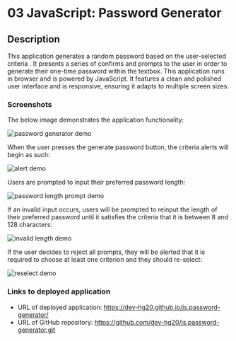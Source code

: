 # 03 JavaScript: Password Generator

## Description

This application generates a random password based on the user-selected criteria . It presents a series of confirms and prompts to the user in order to generate their one-time password within the textbox. This application runs in browser and is powered by JavaScript. It features a clean and polished user interface and is responsive, ensuring it adapts to multiple screen sizes.

### Screenshots

The below image demonstrates the application functionality:

![password generator demo](/Assets/images/03-javascript-homework-demo.png)

When the user presses the generate password button, the criteria alerts will begin as such:

![alert demo](/Assets/images/criteria-confirms.png)

Users are prompted to input their preferred password length:

![password length prompt demo](/Assets/images/password-length-prompt.png)

If an invalid input occurs, users will be prompted to reinput the length of their preferred password until it satisfies the criteria that it is between 8 and 128 characters:

![invalid length demo](/Assets/images/invalid-length-alert.png)

If the user decides to reject all prompts, they will be alerted that it is required to choose at least one criterion and they should re-select:

![reselect demo](/Assets/images/invalid-reselect-criteria.png)

### Links to deployed application

- URL of deployed application: https://dev-hg20.github.io/js.password-generator/
- URL of GitHub repository: https://github.com/dev-hg20/js.password-generator.git
